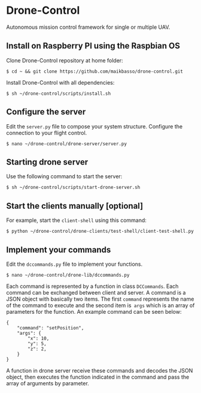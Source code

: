 # Drone-Control
Autonomous mission control framework for single or multiple UAV.

## Install on Raspberry PI using the Raspbian OS
Clone Drone-Control repository at home folder:
```
$ cd ~ && git clone https://github.com/maikbasso/drone-control.git
```
Install Drone-Control with all dependencies:
```
$ sh ~/drone-control/scripts/install.sh
```

## Configure the server
Edit the `server.py` file to compose your system structure. Configure the connection to your flight control.
```
$ nano ~/drone-control/drone-server/server.py
```

## Starting drone server
Use the following command to start the server:
```
$ sh ~/drone-control/scripts/start-drone-server.sh
```

## Start the clients manually [optional]
For example, start the `client-shell` using this command:
```
$ python ~/drone-control/drone-clients/test-shell/client-test-shell.py
```

## Implement your commands
Edit the `dccommands.py` file to implement your functions.
```
$ nano ~/drone-control/drone-lib/dccommands.py
```
Each command is represented by a function in class `DCCommands`. Each command can be exchanged between client and server. A command is a JSON object with basically two items. The first `command` represents the name of the command to execute and the second item is` args` which is an array of parameters for the function.
An example command can be seen below:
```
{
    "command": "setPosition",
    "args": {
        "x": 10,
        "y": 5,
        "z": 2,
    }
}
```
A function in drone server receive these commands and decodes the JSON object, then executes the function indicated in the command and pass the array of arguments by parameter.